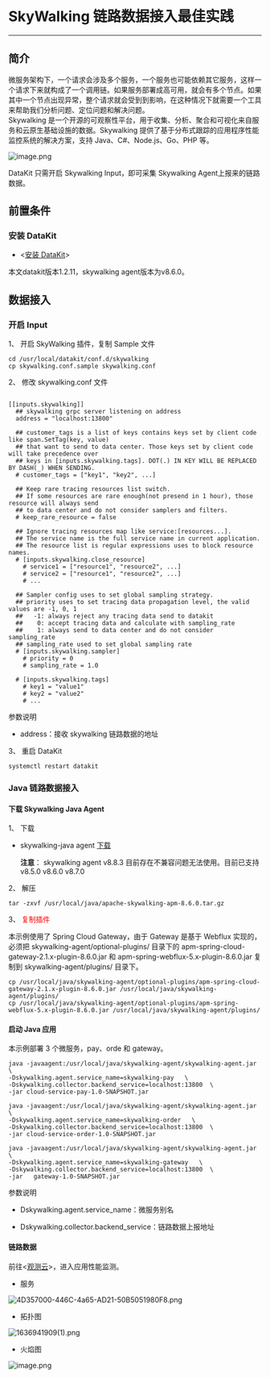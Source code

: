 # SkyWalking 链路数据接入最佳实践
---

## 简介

微服务架构下，一个请求会涉及多个服务，一个服务也可能依赖其它服务，这样一个请求下来就构成了一个调用链。如果服务部署成高可用，就会有多个节点。如果其中一个节点出现异常，整个请求就会受到到影响，在这种情况下就需要一个工具来帮助我们分析问题、定位问题和解决问题。<br />        Skywalking 是一个开源的可观察性平台，用于收集、分析、聚合和可视化来自服务和云原生基础设施的数据。Skywalking 提供了基于分布式跟踪的应用程序性能监控系统的解决方案，支持 Java、C#、Node.js、Go、PHP 等。

![image.png](../images/swarm-bee-12.png)

DataKit 只需开启 Skywalking Input，即可采集 Skywalking Agent上报来的链路数据。

## 前置条件
### 安装 DataKit

- <[安装 DataKit](/datakit/datakit-install.md)>

本文datakit版本1.2.11，skywalking agent版本为v8.6.0。
## 数据接入
### 开启 Input

1、 开启 SkyWalking 插件，复制 Sample 文件
```
cd /usr/local/datakit/conf.d/skywalking
cp skywalking.conf.sample skywalking.conf
```

2、 修改 skywalking.conf 文件
```

[[inputs.skywalking]]
  ## skywalking grpc server listening on address
  address = "localhost:13800"

  ## customer_tags is a list of keys contains keys set by client code like span.SetTag(key, value)
  ## that want to send to data center. Those keys set by client code will take precedence over
  ## keys in [inputs.skywalking.tags]. DOT(.) IN KEY WILL BE REPLACED BY DASH(_) WHEN SENDING.
  # customer_tags = ["key1", "key2", ...]

  ## Keep rare tracing resources list switch.
  ## If some resources are rare enough(not presend in 1 hour), those resource will always send
  ## to data center and do not consider samplers and filters.
  # keep_rare_resource = false

  ## Ignore tracing resources map like service:[resources...].
  ## The service name is the full service name in current application.
  ## The resource list is regular expressions uses to block resource names.
  # [inputs.skywalking.close_resource]
    # service1 = ["resource1", "resource2", ...]
    # service2 = ["resource1", "resource2", ...]
    # ...

  ## Sampler config uses to set global sampling strategy.
  ## priority uses to set tracing data propagation level, the valid values are -1, 0, 1
  ##   -1: always reject any tracing data send to datakit
  ##    0: accept tracing data and calculate with sampling_rate
  ##    1: always send to data center and do not consider sampling_rate
  ## sampling_rate used to set global sampling rate
  # [inputs.skywalking.sampler]
    # priority = 0
    # sampling_rate = 1.0

  # [inputs.skywalking.tags]
    # key1 = "value1"
    # key2 = "value2"
    # ...
```
参数说明

- address：接收 skywalking 链路数据的地址

3、 重启 DataKit
```
systemctl restart datakit
```
### Java 链路数据接入
#### 下载 Skywalking Java Agent

1、 下载
- skywalking-java agent [下载](https://archive.apache.org/dist/skywalking/8.6.0/apache-skywalking-apm-8.6.0.tar.gz)

   **注意**： skywalking agent v8.8.3 目前存在不兼容问题无法使用。目前已支持 v8.5.0 v8.6.0 v8.7.0

2、 解压
```
tar -zxvf /usr/local/java/apache-skywalking-apm-8.6.0.tar.gz 
```

3、 <font color="red" >复制插件</font>

本示例使用了 Spring Cloud Gateway，由于 Gateway 是基于 Webflux 实现的，必须把 skywalking-agent/optional-plugins/ 目录下的 apm-spring-cloud-gateway-2.1.x-plugin-8.6.0.jar 和 apm-spring-webflux-5.x-plugin-8.6.0.jar 复制到 skywalking-agent/plugins/ 目录下。

```
cp /usr/local/java/skywalking-agent/optional-plugins/apm-spring-cloud-gateway-2.1.x-plugin-8.6.0.jar /usr/local/java/skywalking-agent/plugins/
cp /usr/local/java/skywalking-agent/optional-plugins/apm-spring-webflux-5.x-plugin-8.6.0.jar /usr/local/java/skywalking-agent/plugins/
```

#### 启动 Java 应用

本示例部署 3 个微服务，pay、orde 和 gateway。

```
java -javaagent:/usr/local/java/skywalking-agent/skywalking-agent.jar \
-Dskywalking.agent.service_name=skywalking-pay   \
-Dskywalking.collector.backend_service=localhost:13800  \
-jar cloud-service-pay-1.0-SNAPSHOT.jar 
```

```
java -javaagent:/usr/local/java/skywalking-agent/skywalking-agent.jar \
-Dskywalking.agent.service_name=skywalking-order   \
-Dskywalking.collector.backend_service=localhost:13800  \
-jar cloud-service-order-1.0-SNAPSHOT.jar
```

```
java -javaagent:/usr/local/java/skywalking-agent/skywalking-agent.jar \
-Dskywalking.agent.service_name=skywalking-gateway   \
-Dskywalking.collector.backend_service=localhost:13800  \
-jar   gateway-1.0-SNAPSHOT.jar
```

参数说明

- Dskywalking.agent.service_name：微服务别名

- Dskywalking.collector.backend_service：链路数据上报地址
#### 链路数据
前往<[观测云](https://console.guance.com/)>，进入应用性能监测。

- 服务

![4D357000-446C-4a65-AD21-50B5051980F8.png](../images/skywalking-1.png)

- 拓扑图

![1636941909(1).png](../images/skywalking-2.png)

- 火焰图

![image.png](../images/skywalking-3.png)


